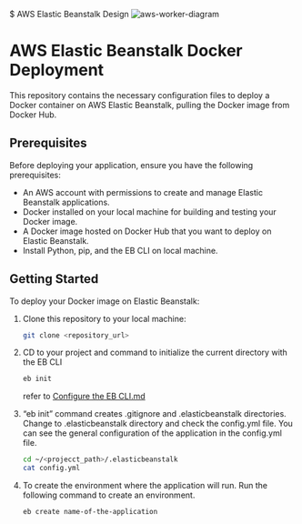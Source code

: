 $ AWS Elastic Beanstalk Design
![aws-worker-diagram](https://github.com/mochigome-git/aws-architecture/assets/106659178/6de2b52f-ae47-421d-a965-f4f51a3207d0)

# AWS Elastic Beanstalk Docker Deployment

This repository contains the necessary configuration files to deploy a Docker container on AWS Elastic Beanstalk, pulling the Docker image from Docker Hub.

## Prerequisites

Before deploying your application, ensure you have the following prerequisites:

- An AWS account with permissions to create and manage Elastic Beanstalk applications.
- Docker installed on your local machine for building and testing your Docker image.
- A Docker image hosted on Docker Hub that you want to deploy on Elastic Beanstalk.
- Install Python, pip, and the EB CLI on local machine.

## Getting Started

To deploy your Docker image on Elastic Beanstalk:

1. Clone this repository to your local machine:

   ```bash
   git clone <repository_url>
   ```

2. CD to your project and command to initialize the current directory with the EB CLI

   ```bash
   eb init
   ```
   refer to [Configure the EB CLI.md](https://github.com/mochigome-git/aws-architecture/blob/main/Elastic%20Beanstalk%20Workers/EB%20CLI/Configure%20the%20EB%20CLI.md)

3. “eb init” command creates .gitignore and .elasticbeanstalk directories. Change to .elasticbeanstalk directory and check the config.yml file. You can see the general configuration of the application in the config.yml file.

   ```bash
   cd ~/<projecct_path>/.elasticbeanstalk
   cat config.yml
   ```

4. To create the environment where the application will run. Run the following command to create an environment.

   ```bash
   eb create name-of-the-application
   ```
